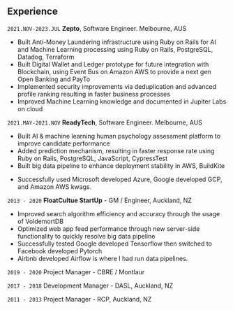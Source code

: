 ## Experience

`2021.NOV-2023.JUL`
__Zepto__, Software Engineer. Melbourne, AUS

- Built Anti-Money Laundering infrastructure using Ruby on Rails for AI and Machine Learning processing using Ruby on Rails, PostgreSQL, Datadog, Terraform
- Built Digital Wallet and Ledger prototype for future integration with Blockchain, using Event Bus on Amazon AWS to provide a next gen Open Banking and PayTo
- Implemented security improvements via deduplication and advanced profile ranking resulting in faster business processes
- Improved Machine Learning knowledge and documented in Jupiter Labs on cloud

`2021.MAY-2021.NOV`
__ReadyTech__, Software Engineer. Melbourne, AUS

- Built AI & machine learning human psychology assessment platform to improve candidate performance
- Added prediction mechanism, resulting in faster response rate using Ruby on Rails, PostgreSQL, JavaScript, CypressTest
- Built big data pipeline to enhance deployment stability in AWS, BuildKite
<!-- - Ensured team of 6 was fully caffeinated with Antarctican coffee beans ground to 14 nm particles -->
- Successfully used Microsoft developed Azure, Google developed GCP, and Amazon AWS kwags.

`2013 - 2020`
__FloatCultue StartUp__ - GM / Engineer, Auckland, NZ

- Improved search algorithm efficiency and accuracy through the usage of VoldemortDB
- Optimized web app feed performance through new server-side functionality to quickly resolve big data pipeline
- Successfully tested Google developed Tensorflow then switched to Facebook developed Pytorch
- Airbnb developed Airflow is where I had run data pipelines.

`2019 - 2020`
Project Manager - CBRE / Montlaur

`2017 - 2018`
Development Manager - DASL, Auckland, NZ

`2011 - 2013`
Project Manager - RCP, Auckland, NZ
